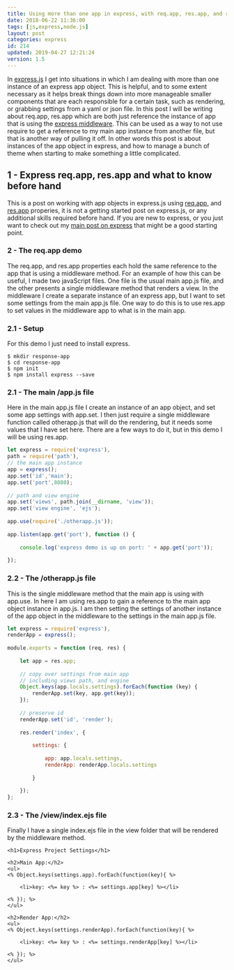 ```yaml
---
title: Using more than one app in express, with req.app, res.app, and require
date: 2018-06-22 11:36:00
tags: [js,express,node.js]
layout: post
categories: express
id: 214
updated: 2019-04-27 12:21:24
version: 1.5
---
```


In [express.js](https://expressjs.com/) I get into situations in which I am dealing with more than one instance of an express app object. This is helpful, and to some extent necessary as it helps break things down into more manageable smaller components that are each responsible for a certain task, such as rendering, or grabbing settings from a yaml or json file. In this post I will be writing about req.app, res.app which are both just reference the instance of app that is using the [express middleware](/2018/06/25/express-middleware/). This can be used as a way to not use require to get a reference to my main app instance from another file, but that is another way of pulling it off. In other words this post is about instances of the app object in express, and how to manage a bunch of theme when starting to make something a little complicated.

<!-- more -->

## 1 - Express req.app, res.app and what to know before hand

This is a post on working with app objects in express.js using [req.app](https://expressjs.com/en/api.html#req.app), and [res.app](https://expressjs.com/en/api.html#res.app) properies, it is not a getting started post on express.js, or any additional skills required before hand. If you are new to express, or you just want to check out my [main post on express](/2018/06/12/express/) that might be a good starting point.

### 2 - The req.app demo

The req.app, and res.app properties each hold the same reference to the app that is using a middleware method. For an example of how this can be useful, I made two javaScript files. One file is the usual main app.js file, and the other presents a single middleware method that renders a view. In the middleware I create a separate instance of an express app, but I want to set some settings from the main app.js file. One way to do this is to use res.app to set values in the middleware app to what is in the main app.

### 2.1 - Setup

For this demo I just need to install express.

```
$ mkdir response-app
$ cd response-app
$ npm init
$ npm install express --save
```

### 2.1 - The main /app.js file

Here in the main app.js file I create an instance of an app object, and set some app settings with app.set. I then just require a single middleware function called otherapp.js that will do the rendering, but it needs some values that I have set here. There are a few ways to do it, but in this demo I will be using res.app.

```js
let express = require('express'),
path = require('path'),
// the main app instance
app = express();
app.set('id','main');
app.set('port',8080);
 
// path and view engine
app.set('views', path.join(__dirname, 'view'));
app.set('view engine', 'ejs');
 
app.use(require('./otherapp.js'));
 
app.listen(app.get('port'), function () {
 
    console.log('express demo is up on port: ' + app.get('port'));
 
});
```

### 2.2 - The /otherapp.js file

This is the single middleware method that the main app is using with app.use. In here I am using res.app to gain a reference to the main app object instance in app.js. I am then setting the settings of another instance of the app object in the middleware to the settings in the main app.js file.

```js
let express = require('express'),
renderApp = express();
 
module.exports = function (req, res) {
 
    let app = res.app;
 
    // copy over settings from main app
    // including views path, and engine
    Object.keys(app.locals.settings).forEach(function (key) {
        renderApp.set(key, app.get(key));
    });
 
    // preserve id
    renderApp.set('id', 'render');
 
    res.render('index', {
 
        settings: {
 
            app: app.locals.settings,
            renderApp: renderApp.locals.settings
 
        }
 
    });
};
```

### 2.3 - The /view/index.ejs file

Finally I have a single index.ejs file in the view folder that will be rendered by the middleware method.

```
<h1>Express Project Settings</h1>
 
<h2>Main App:</h2>
<ul>
<% Object.keys(settings.app).forEach(function(key){ %>
 
    <li>key: <%= key %> : <%= settings.app[key] %></li>
 
<% }); %>
</ul>
 
<h2>Render App:</h2>
<ul>
<% Object.keys(settings.renderApp).forEach(function(key){ %>
 
    <li>key: <%= key %> : <%= settings.renderApp[key] %></li>
 
<% }); %>
</ul>
```